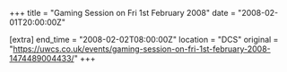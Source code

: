 +++
title = "Gaming Session on Fri 1st February 2008"
date = "2008-02-01T20:00:00Z"

[extra]
end_time = "2008-02-02T08:00:00Z"
location = "DCS"
original = "https://uwcs.co.uk/events/gaming-session-on-fri-1st-february-2008-1474489004433/"
+++



